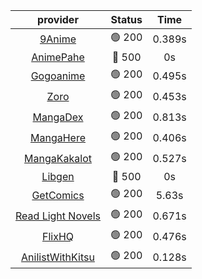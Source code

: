 | **provider** | **Status** | **Time** |
|:--------:|:------:|:----:|
|  [9Anime](https://9anime.to)  | 🟢 200 | 0.389s |
| [AnimePahe](https://animepahe.com) | 🔴 500 | 0s |
|  [Gogoanime](https://gogoanime.gg)  | 🟢 200 | 0.495s |
|  [Zoro](https://zoro.to)  | 🟢 200 | 0.453s |
|  [MangaDex](https://mangadex.org)  | 🟢 200 | 0.813s |
|  [MangaHere](http://www.mangahere.cc)  | 🟢 200 | 0.406s |
|  [MangaKakalot](https://mangakakalot.com)  | 🟢 200 | 0.527s |
| [Libgen](http://libgen) | 🔴 500 | 0s |
|  [GetComics](https://getcomics.info/)  | 🟢 200 | 5.63s |
|  [Read Light Novels](https://readlightnovels.net)  | 🟢 200 | 0.671s |
|  [FlixHQ](https://flixhq.to)  | 🟢 200 | 0.476s |
|  [AnilistWithKitsu](https://anilist.co/)  | 🟢 200 | 0.128s |
